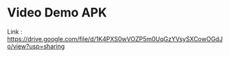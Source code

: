 # Video Demo APK

Link : https://drive.google.com/file/d/1K4PXS0wVOZP5m0UqGzYVsySXCowOGdJo/view?usp=sharing
